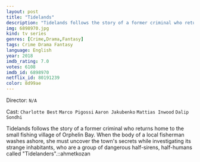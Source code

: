 ```yaml
---
layout: post
title: "Tidelands"
description: "Tidelands follows the story of a former criminal who returns home to the small fishing village of Orphelin Bay. When the body of a local fisherman washes ashore, she must uncover the town's secrets while investigating its strange inhabitants, who are a group of dangerous half-sirens, half-humans called Tidelanders..."
img: 6898970.jpg
kind: tv series
genres: [Crime,Drama,Fantasy]
tags: Crime Drama Fantasy 
language: English
year: 2018
imdb_rating: 7.0
votes: 6108
imdb_id: 6898970
netflix_id: 80191239
color: 8d99ae
---
```

Director: `N/A`  

Cast: `Charlotte Best` `Marco Pigossi` `Aaron Jakubenko` `Mattias Inwood` `Dalip Sondhi` 

Tidelands follows the story of a former criminal who returns home to the small fishing village of Orphelin Bay. When the body of a local fisherman washes ashore, she must uncover the town's secrets while investigating its strange inhabitants, who are a group of dangerous half-sirens, half-humans called "Tidelanders".::ahmetkozan
